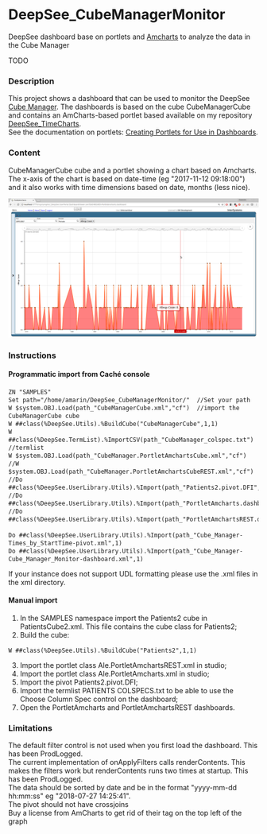 # DeepSee_CubeManagerMonitor
DeepSee dashboard base on portlets and [Amcharts](https://www.amcharts.com/) to analyze the data in the Cube Manager


TODO


### Description
This project shows a dashboard that can be used to monitor the DeepSee [Cube Manager](https://docs.intersystems.com/latest/csp/docbook/DocBook.UI.Page.cls?KEY=D2IMP_ch_current#D2IMP_current_cubemgr). The dashboards is based on the cube CubeManagerCube and contains an AmCharts-based portlet based available on my repository [DeepSee_TimeCharts](https://github.com/aless80/DeepSee_TimeCharts).  
See the documentation on portlets: [Creating Portlets for Use in Dashboards](http://docs.intersystems.com/latest/csp/docbook/DocBook.UI.Page.cls?KEY=D2IMP_ch_portlets).

### Content
CubeManagerCube cube and a portlet showing a chart based on Amcharts. The x-axis of the chart is based on date-time (eg "2017-11-12 09:18:00") and it also works with time dimensions based on date, months (less nice).

![Alt Text](https://github.com/aless80/DeepSee_TimeCharts/blob/master/img/TimeAmchart.png)           


### Instructions
#### Programmatic import from Caché console
```
ZN "SAMPLES"
Set path="/home/amarin/DeepSee_CubeManagerMonitor/"  //Set your path
W $system.OBJ.Load(path_"CubeManagerCube.xml","cf")  //import the CubeManagerCube cube
W ##class(%DeepSee.Utils).%BuildCube("CubeManagerCube",1,1)
W ##class(%DeepSee.TermList).%ImportCSV(path_"CubeManager_colspec.txt") //termlist
W $system.OBJ.Load(path_"CubeManager.PortletAmchartsCube.xml","cf")
//W $system.OBJ.Load(path_"CubeManager.PortletAmchartsCubeREST.xml","cf")
//Do ##class(%DeepSee.UserLibrary.Utils).%Import(path_"Patients2.pivot.DFI",1)
//Do ##class(%DeepSee.UserLibrary.Utils).%Import(path_"PortletAmcharts.dashboard.DFI",1)
//Do ##class(%DeepSee.UserLibrary.Utils).%Import(path_"PortletAmchartsREST.dashboard.DFI",1)

Do ##class(%DeepSee.UserLibrary.Utils).%Import(path_"Cube_Manager-Times_by_StartTime-pivot.xml",1)
Do ##class(%DeepSee.UserLibrary.Utils).%Import(path_"Cube_Manager-Cube_Manager_Monitor-dashboard.xml",1)
```

If your instance does not support UDL formatting please use the .xml files in the xml directory.

#### Manual import
1) In the SAMPLES namespace import the Patients2 cube in PatientsCube2.xml. This file contains the cube class for Patients2;
2) Build the cube:
```
W ##class(%DeepSee.Utils).%BuildCube("Patients2",1,1)
```
3) Import the portlet class Ale.PortletAmchartsREST.xml in studio;
4) Import the portlet class Ale.PortletAmcharts.xml in studio;
5) Import the pivot Patients2.pivot.DFI;
6) Import the termlist PATIENTS COLSPECS.txt to be able to use the Choose Column Spec control on the dashboard;
7) Open the PortletAmcharts and PortletAmchartsREST dashboards.


### Limitations
The default filter control is not used when you first load the dashboard. This has been ProdLogged.  
The current implementation of onApplyFilters calls renderContents. This makes the filters work but renderContents runs two times at startup. This has been ProdLogged.  
The data should be sorted by date and be in the format "yyyy-mm-dd hh:mm:ss" eg "2018-07-27 14:25:41".  
The pivot should not have crossjoins  
Buy a license from AmCharts to get rid of their tag on the top left of the graph
